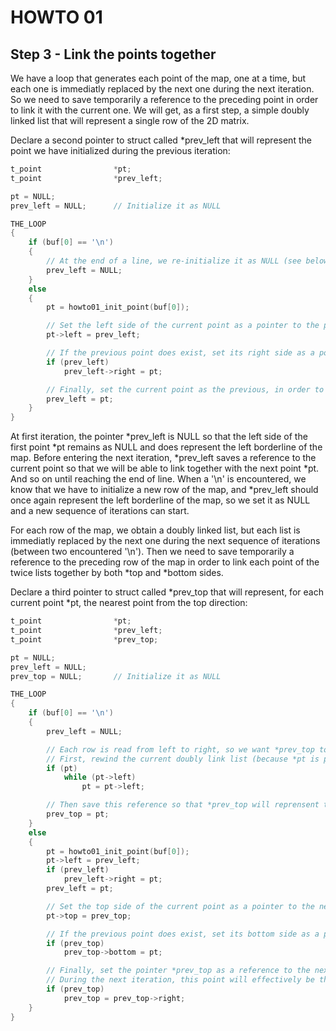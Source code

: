 # HOWTO 01
## Step 3 - Link the points together

We have a loop that generates each point of the map, one at a time, but each one is immediatly replaced by the next one during the next iteration. So we need to save temporarily a reference to the preceding point in order to link it with the current one. We will get, as a first step, a simple doubly linked list that will represent a single row of the 2D matrix.

Declare a second pointer to struct called *prev_left that will represent the point we have initialized during the previous iteration:

```c
t_point                *pt;
t_point                *prev_left;

pt = NULL;
prev_left = NULL;      // Initialize it as NULL

THE_LOOP
{
	if (buf[0] == '\n')
	{
		// At the end of a line, we re-initialize it as NULL (see below)
		prev_left = NULL;
	}
	else
	{
		pt = howto01_init_point(buf[0]);

		// Set the left side of the current point as a pointer to the previous point
		pt->left = prev_left;

		// If the previous point does exist, set its right side as a pointer to the current point
		if (prev_left)
			prev_left->right = pt;

		// Finally, set the current point as the previous, in order to use it during the next iteration
		prev_left = pt;
	}
}
```

At first iteration, the pointer *prev_left is NULL so that the left side of the first point *pt remains as NULL and does represent the left borderline of the map. Before entering the next iteration, *prev_left saves a reference to the current point so that we will be able to link together with the next point *pt. And so on until reaching the end of line. When a '\n' is encountered, we know that we have to initialize a new row of the map, and *prev_left should once again represent the left borderline of the map, so we set it as NULL and a new sequence of iterations can start.

For each row of the map, we obtain a doubly linked list, but each list is immediatly replaced by the next one during the next sequence of iterations (between two encountered '\n'). Then we need to save temporarily a reference to the preceding row of the map in order to link each point of the twice lists together by both *top and *bottom sides.

Declare a third pointer to struct called *prev_top that will represent, for each current point *pt, the nearest point from the top direction:

```c
t_point                *pt;
t_point                *prev_left;
t_point                *prev_top;

pt = NULL;
prev_left = NULL;
prev_top = NULL;       // Initialize it as NULL

THE_LOOP
{
	if (buf[0] == '\n')
	{
		prev_left = NULL;

		// Each row is read from left to right, so we want *prev_top to be a pointer to the leftmost point
		// First, rewind the current doubly link list (because *pt is presently the rightmost point of the current row)
		if (pt)
			while (pt->left)
				pt = pt->left;

		// Then save this reference so that *prev_top will reprensent the first point of the preceding row
		prev_top = pt;
	}
	else
	{
		pt = howto01_init_point(buf[0]);
		pt->left = prev_left;
		if (prev_left)
			prev_left->right = pt;
		prev_left = pt;

		// Set the top side of the current point as a pointer to the nearest point from the top
		pt->top = prev_top;

		// If the previous point does exist, set its bottom side as a pointer to the current point
		if (prev_top)
			prev_top->bottom = pt;

		// Finally, set the pointer *prev_top as a reference to the next point of the preceding row
		// During the next iteration, this point will effectively be the nearest point from the top
		if (prev_top)
			prev_top = prev_top->right;
	}
}
```
